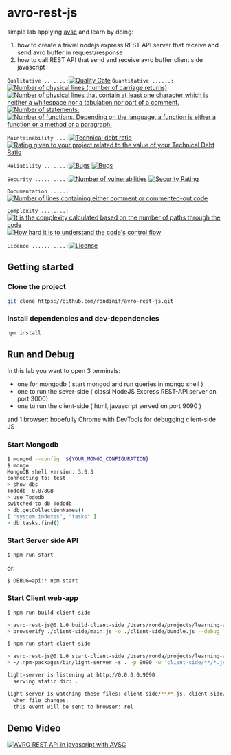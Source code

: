 # avro-rest-js
simple lab applying [avsc](https://github.com/mtth/avsc) and learn by doing:

1. how to create a trivial nodejs express REST API server that receive and send avro buffer in request/response
2. how to call REST API that send and receive avro buffer client side javascript

``` Qualitative .......: ```[![Quality Gate](https://sonarqube.com/api/badges/gate?key=avro-rest-js)](https://sonarqube.com/dashboard/index/avro-rest-js) 
``` Quantitative ......: ```[![Number of physical lines (number of carriage returns)](https://sonarcloud.io/api/badges/measure?key=avro-rest-js&metric=lines)](https://sonarcloud.io/component_measures?id=avro-rest-js&metric=lines&view=list) [![Number of physical lines that contain at least one character which is neither a whitespace nor a tabulation nor part of a comment.](https://sonarcloud.io/api/badges/measure?key=avro-rest-js&metric=ncloc)](https://sonarcloud.io/component_measures?id=avro-rest-js&metric=ncloc&view=list) [![Number of statements.](https://sonarcloud.io/api/badges/measure?key=avro-rest-js&metric=statements)](https://sonarcloud.io/component_measures?id=avro-rest-js&metric=statements&view=list) [![Number of functions. Depending on the language, a function is either a function or a method or a paragraph.](https://sonarcloud.io/api/badges/measure?key=avro-rest-js&metric=functions)](https://sonarcloud.io/component_measures?id=avro-rest-js&metric=functions&view=list)
<!-- Maintainability-->
``` Maintainability ...: ```[![Technical debt ratio](https://sonarqube.com/api/badges/measure?key=avro-rest-js&metric=sqale_debt_ratio)](https://sonarcloud.io/component_measures/metric/sqale_debt_ratio/list?id=avro-rest-js) [![Rating given to your project related to the value of your Technical Debt Ratio](https://sonarqube.com/api/badges/measure?key=avro-rest-js&metric=sqale_rating)](https://sonarcloud.io/component_measures/metric/sqale_rating/list?id=avro-rest-js) 
<!-- Reliability -->
``` Reliability .......: ```[![Bugs](https://sonarcloud.io/api/badges/measure?key=avro-rest-js&metric=bugs)](https://sonarcloud.io/component_measures/metric/bugs/list?id=avro-rest-js) [![Bugs](https://sonarcloud.io/api/badges/measure?key=avro-rest-js&metric=reliability_rating)](https://sonarcloud.io/component_measures/metric/reliability_rating/list?id=avro-rest-js) 
<!-- Security -->
``` Security ..........: ```[![Number of vulnerabilities](https://sonarqube.com/api/badges/measure?key=avro-rest-js&metric=vulnerabilities)](https://sonarcloud.io/component_measures/metric/vulnerabilities/list?id=avro-rest-js) [![Security Rating](https://sonarqube.com/api/badges/measure?key=avro-rest-js&metric=security_rating)](https://sonarcloud.io/component_measures/metric/security_rating/list?id=avro-rest-js) 
<!-- Documentation -->
``` Documentation .....: ```[![Number of lines containing either comment or commented-out code](https://sonarqube.com/api/badges/measure?key=avro-rest-js&metric=comment_lines)](https://sonarcloud.io/component_measures/metric/comment_lines/list?id=avro-rest-js) 
<!-- Complexity -->
``` Complexity ........: ```[![It is the complexity calculated based on the number of paths through the code](https://sonarqube.com/api/badges/measure?key=avro-rest-js&metric=complexity)](https://sonarcloud.io/component_measures/metric/complexity/list?id=avro-rest-js) [![How hard it is to understand the code's control flow](https://sonarqube.com/api/badges/measure?key=avro-rest-js&metric=cognitive_complexity)](https://sonarcloud.io/component_measures/metric/cognitive_complexity/list?id=avro-rest-js) 
<!-- Licence  -->
``` Licence ...........: ```[![License](https://img.shields.io/badge/License-BSD%202--Clause-orange.svg)](https://opensource.org/licenses/BSD-2-Clause)

## Getting started

### Clone the project

``` bash
git clone https://github.com/rondinif/avro-rest-js.git
```
### Install dependencies and dev-dependencies

``` bash
npm install
```

## Run and Debug
In this lab you want to open 3 terminals: 
 - one for mongodb ( start mongod and run queries in mongo shell )
 - one to run the sever-side ( classi NodeJS Express REST-API server on port 3000)
 - one to run the client-side ( html, javascript served on port 9090 )

and 1 browser: hopefully Chrome with DevTools for debugging client-side JS 

### Start Mongodb
``` bash 
$ mongod --config  ${YOUR_MONGO_CONFIGURATION} 
$ mongo
MongoDB shell version: 3.0.3
connecting to: test
> show dbs
Tododb  0.078GB
> use Tododb
switched to db Tododb
> db.getCollectionNames()
[ "system.indexes", "tasks" ]
> db.tasks.find()
```

### Start Server side API

``` bash
$ npm run start
```
or:
``` bash 
$ DEBUG=api:* npm start
```

### Start Client web-app
``` bash
$ npm run build-client-side

> avro-rest-js@0.1.0 build-client-side /Users/ronda/projects/learning-avro/lab05-avro-rest/avro-rest-js
> browserify ./client-side/main.js -o ./client-side/bundle.js --debug

$ npm run start-client-side

> avro-rest-js@0.1.0 start-client-side /Users/ronda/projects/learning-avro/lab05-avro-rest/avro-rest-js
> ~/.npm-packages/bin/light-server -s . -p 9090 -w 'client-side/**/*.js, client-side/**/*.html'

light-server is listening at http://0.0.0.0:9090
  serving static dir: .

light-server is watching these files: client-side/**/*.js, client-side/**/*.html
  when file changes,
  this event will be sent to browser: rel
```


## Demo Video
[![AVRO REST API in javascript with AVSC](http://img.youtube.com/vi/DcijFhjJ0Ys/0.jpg)](http://www.youtube.com/watch?v=DcijFhjJ0Ys "AVRO REST API in javascript with AVSC")